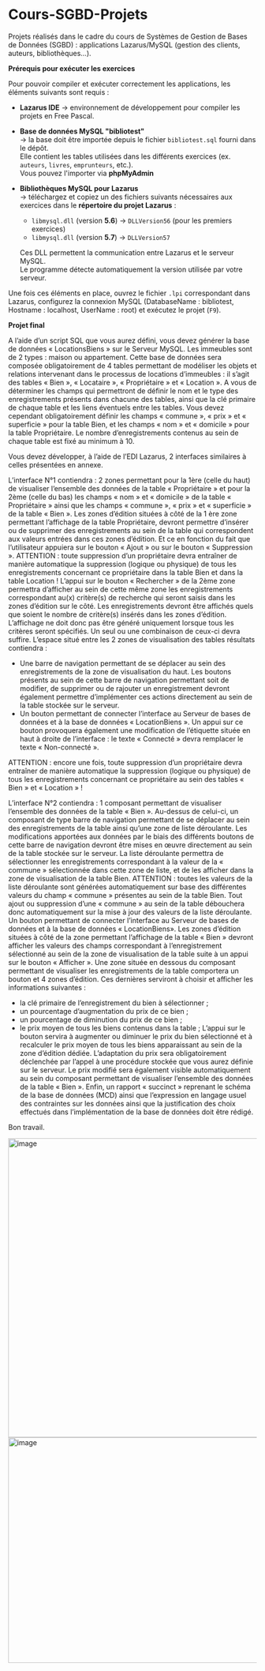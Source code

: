 # Cours-SGBD-Projets
Projets réalisés dans le cadre du cours de Systèmes de Gestion de Bases de Données (SGBD) : applications Lazarus/MySQL (gestion des clients, auteurs, bibliothèques...).

**Prérequis pour exécuter les exercices** 

Pour pouvoir compiler et exécuter correctement les applications, les éléments suivants sont requis :

- **Lazarus IDE** 
  → environnement de développement pour compiler les projets en Free Pascal.

- **Base de données MySQL "bibliotest"**  
  → la base doit être importée depuis le fichier `bibliotest.sql` fourni dans le dépôt.  
  Elle contient les tables utilisées dans les différents exercices (ex. `auteurs`, `livres`, `emprunteurs`, etc.).  
  Vous pouvez l'importer via **phpMyAdmin**

- **Bibliothèques MySQL pour Lazarus**  
  → téléchargez et copiez un des fichiers suivants nécessaires aux exercices dans le **répertoire du projet Lazarus** :
  - `libmysql.dll` (version **5.6**) → `DLLVersion56` (pour les premiers exercices)
  - `libmysql.dll` (version **5.7**) → `DLLVersion57`

  Ces DLL permettent la communication entre Lazarus et le serveur MySQL.  
  Le programme détecte automatiquement la version utilisée par votre serveur.  

Une fois ces éléments en place, ouvrez le fichier `.lpi` correspondant dans Lazarus, configurez la connexion MySQL (DatabaseName : bibliotest, Hostname : localhost, UserName : root) et exécutez le projet (`F9`).





**Projet final**

A l’aide d’un script SQL que vous aurez défini, vous devez générer la base de données « LocationsBiens » sur le Serveur MySQL.
Les immeubles sont de 2 types : maison ou appartement.
Cette base de données sera composée obligatoirement de 4 tables permettant de modéliser les objets et relations intervenant dans le processus de locations d’immeubles : il s’agit des tables « Bien », « Locataire », « Propriétaire » et  « Location ».
A vous de déterminer les champs qui permettront de définir le nom et le type des enregistrements présents dans chacune des tables, ainsi que la clé primaire de chaque table et les liens éventuels entre les tables.
Vous devez cependant obligatoirement définir les champs « commune », « prix » et « superficie » pour la table Bien, et les champs « nom » et « domicile » pour la table Propriétaire.
Le nombre d’enregistrements contenus au sein de chaque table est fixé au minimum à 10.

Vous devez développer, à l’aide de l’EDI Lazarus, 2 interfaces similaires à celles présentées en annexe.

L’interface N°1 contiendra :
2 zones permettant pour la 1ère (celle du haut) de visualiser l’ensemble des données de la table « Propriétaire » et pour la 2ème (celle du bas) les champs « nom » et « domicile » de la table « Propriétaire » ainsi que les champs  « commune », « prix » et « superficie » de la table « Bien ».
Les zones d’édition situées à côté de la 1 ère zone permettant l’affichage de la table Propriétaire, devront permettre d’insérer ou de supprimer des enregistrements au sein de la table qui correspondent aux valeurs entrées dans ces zones d’édition. Et ce en fonction du fait que l’utilisateur appuiera sur le bouton « Ajout » ou sur le bouton « Suppression ».
ATTENTION : toute suppression d’un propriétaire devra entraîner de manière automatique la suppression (logique ou physique) de tous les enregistrements concernant ce propriétaire dans la table Bien et dans la table Location !
L’appui sur le bouton « Rechercher » de la 2ème zone permettra d’afficher au sein de cette même zone les enregistrements correspondant au(x) critère(s) de recherche qui seront saisis dans les zones d’édition sur le côté.
Les enregistrements devront être affichés quels que soient le nombre de critère(s) insérés dans les zones d’édition.
L’affichage ne doit donc pas être généré uniquement lorsque tous les critères seront spécifiés. Un seul ou une combinaison de ceux-ci devra suffire.
L’espace situé entre les 2 zones de visualisation des tables résultats contiendra :
- Une barre de navigation permettant de se déplacer au sein des enregistrements de la zone de visualisation du haut.
Les boutons présents au sein de cette barre de navigation permettant soit de modifier, de supprimer ou de rajouter un enregistrement devront également permettre d’implémenter ces actions directement au sein de la table stockée sur le serveur.
- Un bouton permettant de connecter l’interface au Serveur de bases de données et à la base de données « LocationBiens ».
Un appui sur ce bouton provoquera également une modification de l’étiquette située en haut à droite de l’interface : le texte « Connecté » devra remplacer le texte « Non-connecté ».

ATTENTION : encore une fois, toute suppression d’un propriétaire devra entraîner de manière automatique la suppression (logique ou physique) de tous les enregistrements concernant ce propriétaire au sein des tables « Bien » et « Location » !

L’interface N°2 contiendra :
1 composant permettant de visualiser l’ensemble des données de la table « Bien ».
Au-dessus de celui-ci, un composant de type barre de navigation permettant de se déplacer au sein des enregistrements de la table ainsi qu’une zone de liste déroulante.
Les modifications apportées aux données par le biais des différents boutons de cette barre de navigation devront être mises en œuvre directement au sein de la table stockée sur le serveur.
La liste déroulante permettra de sélectionner les enregistrements correspondant à la valeur de la « commune » sélectionnée dans cette zone de liste, et de les afficher dans la zone de visualisation de la table Bien.
ATTENTION : toutes les valeurs de la liste déroulante sont générées automatiquement sur base des différentes valeurs du champ « commune » présentes au sein de la table Bien. Tout ajout ou suppression d’une « commune » au sein de la table débouchera donc automatiquement sur la mise à jour des valeurs de la liste déroulante.
Un bouton permettant de connecter l’interface au Serveur de bases de données et à la base de données « LocationBiens».
Les zones d’édition situées à côté de la zone permettant l’affichage de la table « Bien » devront afficher les valeurs des champs correspondant à l’enregistrement sélectionné au sein de la zone de visualisation de la table suite à un appui sur le bouton « Afficher ».
Une zone située en dessous du composant permettant de visualiser les enregistrements de la table comportera un bouton et 4 zones d’édition.
Ces dernières serviront à choisir et afficher les informations suivantes :
- la clé primaire de l’enregistrement du bien à sélectionner ;
- un pourcentage d’augmentation du prix de ce bien ;
- un pourcentage de diminution du prix de ce bien ;
- le prix moyen de tous les biens contenus dans la table ;
L’appui sur le bouton servira à augmenter ou diminuer le prix du bien sélectionné et à recalculer le prix moyen de tous les biens apparaissant au sein de la zone d’édition dédiée.
L’adaptation du prix sera obligatoirement déclenchée par l’appel à une procédure stockée que vous aurez définie sur le serveur. Le prix modifié sera également visible automatiquement au sein du composant permettant de visualiser l’ensemble des données de la table « Bien ».
Enfin, un rapport « succinct » reprenant le schéma de la base de données (MCD) ainsi que l’expression en langage usuel des contraintes sur les données ainsi que la justification des choix effectués dans l’implémentation de la base de données doit être rédigé.


Bon travail.

<img width="755" height="606" alt="image" src="https://github.com/user-attachments/assets/d140c749-6361-416a-ac2d-74fb3d99e806" />



<img width="935" height="457" alt="image" src="https://github.com/user-attachments/assets/d5491d1a-b6ab-4db9-912a-b5d895ff0b68" />




